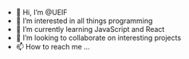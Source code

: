- 👋 Hi, I’m @UEIF
- 👀 I’m interested in all things programming
- 🌱 I’m currently learning JavaScript and React
- 💞️ I’m looking to collaborate on interesting projects
- 📫 How to reach me ...

<!---
UEIF/UEIF is a ✨ special ✨ repository because its `README.md` (this file) appears on your GitHub profile.
You can click the Preview link to take a look at your changes.
--->
